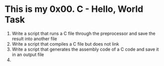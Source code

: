 # This is my 0x00. C - Hello, World Task
1. Write a script that runs a C file through the preprocessor and save the result into another file
2. Write a script that compiles a C file but does not link
3. Write a script that generates the assembly code of a C code and save it in an output file
4.   
